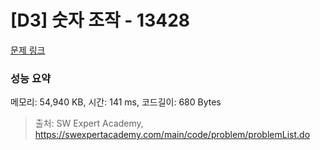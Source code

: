 # [D3] 숫자 조작 - 13428 

[문제 링크](https://swexpertacademy.com/main/code/problem/problemDetail.do?contestProbId=AX4EJPs68IkDFARe) 

### 성능 요약

메모리: 54,940 KB, 시간: 141 ms, 코드길이: 680 Bytes



> 출처: SW Expert Academy, https://swexpertacademy.com/main/code/problem/problemList.do